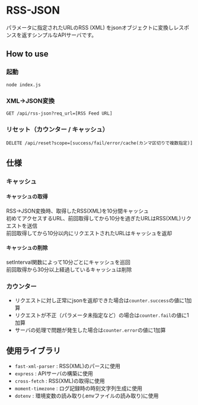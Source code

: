 # RSS-JSON

パラメータに指定されたURLのRSS (XML) をjsonオブジェクトに変換しレスポンスを返すシンプルなAPIサーバです。

## How to use

### 起動

```
node index.js
```

### XML→JSON変換

```
GET /api/rss-json?req_url=[RSS Feed URL]
```

### リセット（カウンター / キャッシュ）

```
DELETE /api/reset?scope=[success/fail/error/cache(カンマ区切りで複数指定)]
```

## 仕様

### キャッシュ

#### キャッシュの取得

RSS→JSON変換時、取得したRSS(XML)を10分間キャッシュ  
初めてアクセスするURL、前回取得してから10分を過ぎたURLはRSS(XML)リクエストを送信  
前回取得してから10分以内にリクエストされたURLはキャッシュを返却  

#### キャッシュの削除

setInterval関数によって10分ごとにキャッシュを巡回  
前回取得から30分以上経過しているキャッシュは削除

### カウンター

- リクエストに対し正常にjsonを返却できた場合は`counter.success`の値に1加算
- リクエストが不正（パラメータ未指定など）の場合は`counter.fail`の値に1加算
- サーバの処理で問題が発生した場合は`counter.error`の値に1加算

## 使用ライブラリ

- `fast-xml-parser` : RSS(XML)のパースに使用
- `express` : APIサーバの構築に使用
- `cross-fetch` : RSS(XML)の取得に使用
- `moment-timezone` : ログ記録時の時刻文字列生成に使用
- `dotenv` : 環境変数の読み取り(.envファイルの読み取り)に使用

